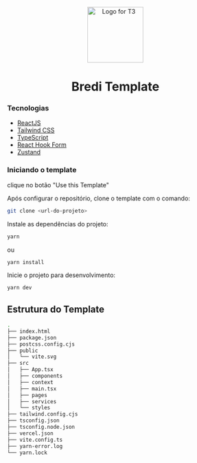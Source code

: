 <p align="center">
  <img src="https://user-images.githubusercontent.com/33937520/221443033-72b5a0c7-587f-4bcc-98ce-4dc3ebded43e.png" width="130" alt="Logo for T3" />
</p>

<h1 align="center">
  Bredi Template </br>
</h1>


### Tecnologias


- [ReactJS](https://reactjs.org)
- [Tailwind CSS](https://tailwindcss.com)
- [TypeScript](https://typescriptlang.org)
- [React Hook Form](https://react-hook-form.com)
- [Zustand](https://github.com/pmndrs/zustand)

### Iniciando o template

clique no botão "Use this Template"

Após configurar o repositório, clone o template com o comando:

```bash
git clone <url-do-projeto>
```
Instale as dependências do projeto:

```bash
yarn
```
ou
```bash
yarn install
```

Inicie o projeto para desenvolvimento:
```bash
yarn dev
```
## Estrutura do Template

```bash
.
├── index.html
├── package.json
├── postcss.config.cjs
├── public
│   └── vite.svg
├── src
│   ├── App.tsx
│   ├── components
│   ├── context
│   ├── main.tsx
│   ├── pages
│   ├── services
│   └── styles
├── tailwind.config.cjs
├── tsconfig.json
├── tsconfig.node.json
├── vercel.json
├── vite.config.ts
├── yarn-error.log
└── yarn.lock
```
